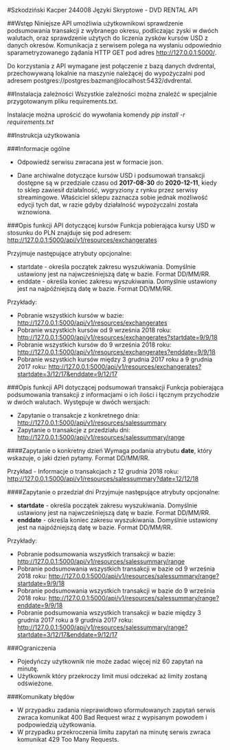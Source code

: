 #Szkodziński Kacper 244008 Języki Skryptowe - DVD RENTAL API

##Wstęp
Niniejsze API umożliwia użytkownikowi sprawdzenie podsumowania transakcji z 
wybranego okresu, podliczając zyski w dwóch walutach, oraz sprawdzenie użytych 
do liczenia zysków kursów USD z danych okresów. 
Komunikacja z serwisem polega na wysłaniu odpowiednio sparametryzowanego żądania
HTTP GET pod adres http://127.0.0.1:5000/.

Do korzystania z API wymagane jest połączenie z bazą danych dvdrental,
przechowywaną lokalnie na maszynie należącej do wypożyczalni pod adresem
postgres://postgres:bazman@localhost:5432/dvdrental.

##Instalacja zależności
Wszystkie zależności można znaleźć w specjalnie przygotowanym pliku 
requirements.txt.

Instalacje można uprościć do wywołania komendy *pip install -r requirements.txt*

##Instrukcja użytkowania

###Informacje ogólne
- Odpowiedź serwisu zwracana jest w formacie json.

- Dane archiwalne dotyczące kursów USD i podsumowań transakcji dostępne są w
przedziale czasu od **2017-08-30** do **2020-12-11**, kiedy to sklep zawiesił
działalność, wygryziony z rynku przez serwisy streamingowe.
Właściciel sklepu zaznacza sobie jednak możliwość edycji tych dat, w razie gdyby
działalność wypożyczalni została wznowiona.
 
###Opis funkcji API dotyczącej kursów
Funkcja pobierająca kursy USD w stosunku do PLN znajduje się pod adresem:
http://127.0.0.1:5000/api/v1/resources/exchangerates

Przyjmuje następujące atrybuty opcjonalne:
- startdate - określa początek zakresu wyszukiwania. Domyślnie ustawiony jest
na najwcześniejszą datę w bazie. Format DD/MM/RR.
- enddate - określa koniec zakresu wyszukiwania. Domyślnie ustawiony jest
 na najpóźniejszą datę w bazie. Format DD/MM/RR.

Przykłady:
- Pobranie wszystkich kursów w bazie:
 http://127.0.0.1:5000/api/v1/resources/exchangerates
- Pobranie wszystkich kursów od 9 września 2018 roku:
 http://127.0.0.1:5000/api/v1/resources/exchangerates?startdate=9/9/18
- Pobranie wszystkich kursów do 9 września 2018 roku:
 http://127.0.0.1:5000/api/v1/resources/exchangerates?enddate=9/9/18
- Pobranie wszystkich kursów między 3 grudnia 2017 roku a 9 grudnia 2017 roku:
 http://127.0.0.1:5000/api/v1/resources/exchangerates?startdate=3/12/17&enddate=9/12/17

###Opis funkcji API dotyczącej podsumowań transakcji
Funkcja pobierająca podsumowania transakcji z informacjami o ich ilości i łącznym
 przychodzie w dwóch walutach. Występuje w dwóch wersjach:
 - Zapytanie o transakcje z konkretnego dnia:
 http://127.0.0.1:5000/api/v1/resources/salessummary
 - Zapytanie o transakcje z przedziału dni:
 http://127.0.0.1:5000/api/v1/resources/salessummary/range

####Zapytanie o konkretny dzień
Wymaga podania atrybutu **date**, który wskazuje, o jaki dzień pytamy.
 Format DD/MM/RR. 
 
Przykład - 
Informacje o transakcjach z 12 grudnia 2018 roku:
http://127.0.0.1:5000/api/v1/resources/salessummary?date=12/12/18

####Zapytanie o przedział dni
Przyjmuje następujące atrybuty opcjonalne:
- **startdate** - określa początek zakresu wyszukiwania. Domyślnie ustawiony jest
na najwcześniejszą datę w bazie. Format DD/MM/RR.
- **enddate** - określa koniec zakresu wyszukiwania. Domyślnie ustawiony jest
 na najpóźniejszą datę w bazie. Format DD/MM/RR.

Przykłady:
- Pobranie podsumowania wszystkich transakcji w bazie:
 http://127.0.0.1:5000/api/v1/resources/salessummary/range
- Pobranie podsumowania wszystkich transakcji w bazie od 9 września 2018 roku:
 http://127.0.0.1:5000/api/v1/resources/salessummary/range?startdate=9/9/18
- Pobranie podsumowania wszystkich transakcji w bazie do 9 września 2018 roku:
 http://127.0.0.1:5000/api/v1/resources/salessummary/range?enddate=9/9/18
- Pobranie podsumowania wszystkich transakcji w bazie między 3 grudnia 2017
 roku a 9 grudnia 2017 roku:
 http://127.0.0.1:5000/api/v1/resources/salessummary/range?startdate=3/12/17&enddate=9/12/17
 
###Ograniczenia
- Pojedyńczy użytkownik nie może zadać więcej niż 60 zapytań na minutę.
- Użytkownik który przekroczy limit musi odczekać aż limity zostaną odświeżone.
 
###Komunikaty błędów
 - W przypadku zadania nieprawidłowo sformułowanych zapytań serwis zwraca komunikat 400 Bad
 Request wraz z wypisanym powodem i podpowiedzią użytkowania.
 - W przypadku przekroczenia limitu zapytań na minutę serwis zwraca komunikat
  429 Too Many Requests. 